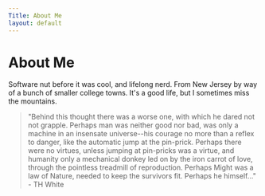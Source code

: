 ```yaml
---
Title: About Me
layout: default
---
```


# About Me

Software nut before it was cool, and lifelong nerd.  From New Jersey by way of a bunch of smaller college towns.  It's a good life, but I sometimes miss the mountains.

> "Behind this thought there was a worse one, with which he dared not not grapple.  Perhaps man was neither good nor bad, was only a machine in an insensate universe--his courage no more than a reflex to danger, like the automatic jump at the pin-prick. Perhaps there were no virtues, unless jumping at pin-pricks was a virtue, and humanity only a mechanical donkey led on by the iron carrot of love, through the pointless treadmill of reproduction.  Perhaps Might was a law of Nature, needed to keep the survivors fit.  Perhaps he himself..." - TH White
